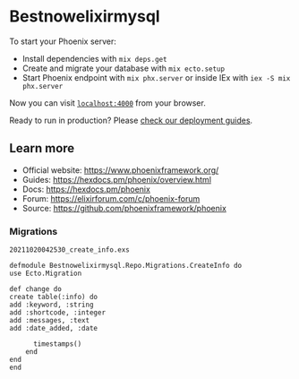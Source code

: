 # Bestnowelixirmysql

To start your Phoenix server:

  * Install dependencies with `mix deps.get`
  * Create and migrate your database with `mix ecto.setup`
  * Start Phoenix endpoint with `mix phx.server` or inside IEx with `iex -S mix phx.server`

Now you can visit [`localhost:4000`](https://api.forbetweb.com) from your browser.

Ready to run in production? Please [check our deployment guides](https://hexdocs.pm/phoenix/deployment.html).

## Learn more

  * Official website: https://www.phoenixframework.org/
  * Guides: https://hexdocs.pm/phoenix/overview.html
  * Docs: https://hexdocs.pm/phoenix
  * Forum: https://elixirforum.com/c/phoenix-forum
  * Source: https://github.com/phoenixframework/phoenix

### Migrations
```
20211020042530_create_info.exs

defmodule Bestnowelixirmysql.Repo.Migrations.CreateInfo do
use Ecto.Migration

def change do
create table(:info) do
add :keyword, :string
add :shortcode, :integer
add :messages, :text
add :date_added, :date

      timestamps()
    end
end
end
